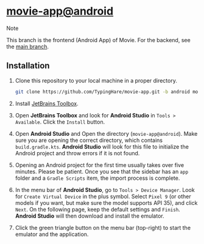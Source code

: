 # [movie-app@android](https://github.com/TypingHare/movie-app/tree/android)

> [!NOTE]
> This branch is the frontend (Android App) of Movie. For the backend, see the [main branch](https://github.com/TypingHare/movie-app).

## Installation

1. Clone this repository to your local machine in a proper directory.

   ```bash
   git clone https://github.com/TypingHare/movie-app.git -b android movie-app@android
   ```

2. Install [JetBrains Toolbox](https://www.jetbrains.com/toolbox-app/).

3. Open **JetBrains Toolbox** and look for **Android Studio** in `Tools > Available`. Click the `Install` button.

4. Open **Android Studio** and Open the directory (`movie-app@android`). Make sure you are opening the correct directory, which contains `build.gradle.kts`. **Android Studio** will look for this file to initialize the Android project and throw errors if it is not found.

5. Opening an Android project for the first time usually takes over five minutes. Please be patient. Once you see that the sidebar has an `app` folder and a `Gradle Scripts` item, the import process is complete.

6. In the menu bar of **Android Studio**, go to `Tools > Device Manager`. Look for `Create Virtual Device` in the plus symbol. Select `Pixel 9` (or other models if you want, but make sure the model supports API 35), and click `Next`. On the following page, keep the default settings and `Finish`. **Android Studio** will then download and install the emulator.

7. Click the green triangle button on the menu bar (top-right) to start the emulator and the application.
